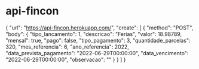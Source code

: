 # api-fincon

{
    "url": "https://api-fincon.herokuapp.com/",
    "create": [
        { 
          "method": "POST",
          "body": {
              "tipo_lancamento": 1,
              "descricao": "Ferias",
              "valor":  18.98789,
              "mensal": true,
              "pago": false,
              "tipo_pagamento": 3,
              "quantidade_parcelas": 320,
              "mes_referencia": 6,
              "ano_referencia": 2022,
              "data_prevista_pagamento": "2022-06-29T00:00:00",
              "data_vencimento": "2022-06-29T00:00:00",
              "observacao": ""
          }
        }
    ]
}
